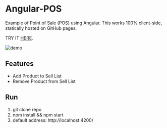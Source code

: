 # Angular-POS

Example of Point of Sale (POS) using Angular.
This works 100% client-side, statically hosted on GitHub pages.

TRY IT [HERE](https://andresantos.pt/pos/).

![demo](https://raw.githubusercontent.com/x0uter/angular-POS/master/src/assets/demo.gif)

## Features

 - Add Product to Sell List
 - Remove Product from Sell List

## Run

 1. git clone repo
 2. npm install && npm start
 3. default address: http://localhost:4200/
